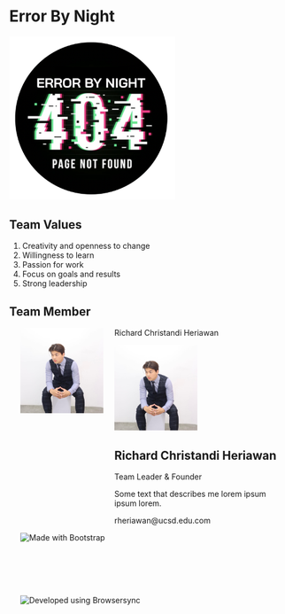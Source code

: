 # **Error By Night**

<img src="branding/Error%20By%20Night%20Logo.png" width="300">

## Team Values
1) Creativity and openness to change
2) Willingness to learn
3) Passion for work
4) Focus on goals and results
5) Strong leadership

## Team Member 

<img align="left" src="teampics/Richard's.JPG" width="150" alt="Richard Christandi Heriawan" title="Angular" hspace="20"/> 
<p> Richard Christandi Heriawan</p>

<div class="row">
  <div class="column">
    <div class="card">
      <img src="teampics/Richard's.JPG" alt="Richard" width="150">
      <div class="container">
        <h2>Richard Christandi Heriawan</h2>
        <p class="title">Team Leader &amp; Founder</p>
        <p>Some text that describes me lorem ipsum ipsum lorem.</p>
        <p>rheriawan@ucsd.edu.com</p>
      </div>
    </div>
  </div>

<img align="left" src="./documentation/images/B.png" alt="Made with Bootstrap" title="Bootstrap" hspace="20"/>

<br/><br/><br/><br/><br/>

<img align="left" src="./documentation/images/C.png" alt="Developed using Browsersync" title="Browsersync" hspace="20"/>
<br/><br/><br/><br/><br/>